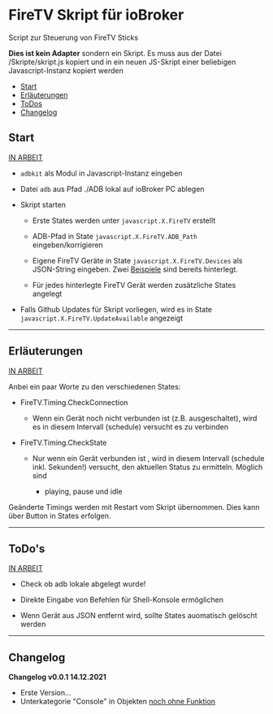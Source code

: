 # FireTV Skript für ioBroker

Script zur Steuerung von FireTV Sticks

**Dies ist kein Adapter** sondern ein Skript. Es muss aus der Datei /Skripte/skript.js kopiert und in ein neuen JS-Skript einer beliebigen Javascript-Instanz kopiert werden

* [Start](#start)
* [Erläuterungen](#erläuterungen)
* [ToDos](#todos)
* [Changelog](changelog)

## Start

<u>IN ARBEIT</u>

* `adbkit` als Modul in Javascript-Instanz eingeben

* Datei `adb` aus Pfad ./ADB lokal auf ioBroker PC ablegen

* Skript starten
  
  * Erste States werden unter `javascript.X.FireTV` erstellt
  
  * ADB-Pfad in State `javascript.X.FireTV.ADB_Path` eingeben/korrigieren
  
  * Eigene FireTV Geräte in State `javascript.X.FireTV.Devices` als JSON-String eingeben. Zwei <u>Beispiele</u> sind bereits hinterlegt.
  
  * Für jedes hinterlegte FireTV Gerät werden zusätzliche States angelegt 

* Falls Github Updates für Skript vorliegen, wird es in State `javascript.X.FireTV.UpdateAvailable` angezeigt

---

## Erläuterungen

<u>IN ARBEIT</u>

Anbei ein paar Worte zu den verschiedenen States:

* FireTV.Timing.CheckConnection
  
  * Wenn ein Gerät noch nicht verbunden ist (z.B. ausgeschaltet), wird es in diesem Intervall (schedule) versucht es zu verbinden

* FireTV.Timing.CheckState
  
  * Nur wenn ein Gerät verbunden ist , wird in diesem Intervall (schedule inkl. Sekunden!) versucht, den aktuellen Status zu ermitteln. Möglich sind
    
    * playing, pause und idle

Geänderte Timings werden mit Restart vom Skript übernommen. Dies kann über Button in States erfolgen.

***

## ToDo's

<u>IN ARBEIT</u>

* Check ob adb lokale abgelegt wurde!

* Direkte Eingabe von Befehlen für Shell-Konsole ermöglichen

* Wenn Gerät aus JSON entfernt wird, sollte States auomatisch gelöscht werden

***

## Changelog

**Changelog v0.0.1 14.12.2021**

* Erste Version...
* Unterkategorie "Console" in Objekten <u>noch ohne Funktion</u>
